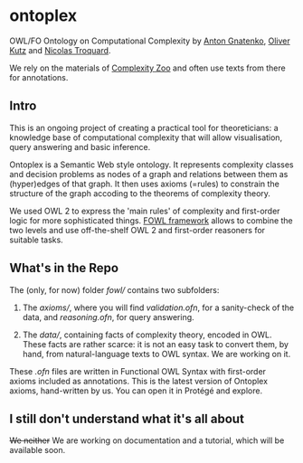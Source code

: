 # ontoplex
OWL/FO Ontology on Computational Complexity by [Anton Gnatenko](https://gnatenko.github.io), [Oliver Kutz](https://www.inf.unibz.it/~okutz/) and [Nicolas Troquard](https://gssi.it/people/professors/lectures-computer-science/item/24936-troquard-nicolas).

We rely on the materials of [Complexity Zoo](https://complexityzoo.net/Complexity_Zoo) and often use texts from there for annotations.


## Intro

This is an ongoing project of creating a practical tool for theoreticians: a knowledge base of computational complexity that will allow visualisation, query answering and basic inference.

Ontoplex is a Semantic Web style ontology. It represents complexity classes and decision problems as nodes of a graph and relations between them as (hyper)edges of that graph. It then uses axioms (=rules) to constrain the structure of the graph accoding to the theorems of complexity theory.

We used OWL 2 to express the 'main rules' of complexity and first-order logic for more sophisticated things. [FOWL framework](https://doi.org/10.3233/SW-243440) allows to combine the two levels and use off-the-shelf OWL 2 and first-order reasoners for suitable tasks.


## What's in the Repo

The (only, for now) folder *fowl/* contains two subfolders:

1. The *axioms/*, where you will find *validation.ofn*, for a sanity-check of the data, and *reasoning.ofn*, for query answering.

2. The *data/*, containing facts of complexity theory, encoded in OWL. These facts are rather scarce: it is not an easy task to convert them, by hand, from natural-language texts to OWL syntax. We are working on it.

These *.ofn* files are written in Functional OWL Syntax with first-order axioms included as annotations. This is the latest version of Ontoplex axioms, hand-written by us. You can open it in Protégé and explore.


## I still don't understand what it's all about

~~We neither~~ We are working on documentation and a tutorial, which will be available soon.
